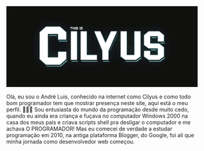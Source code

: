 <img src="https://raw.githubusercontent.com/Cilyus/Cilyus/main/img/1.gif" />
<div style="display: inline-block">
    <p align="left">
        Olá, eu sou o André Luis, conhecido na internet como Cilyus e como todo bom programador tem que mostrar presença
        neste site, aqui está o meu perfil. 👨🏻‍💻 Sou entusiasta do mundo da programação desde muito cedo, quando eu
        ainda era criança e fuçava no computador Windows 2000 na casa dos meus pais e criava scripts shell pra desligar
        o computador e me achava O PROGRAMADOR! Mas eu comecei de verdade a estudar programação em 2010, na antiga
        plataforma Blogger, do Google, foi ali que minha jornada como desenvolvedor web começou.
    </p>
</div>
